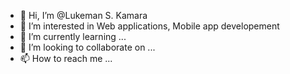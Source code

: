 - 👋 Hi, I’m @Lukeman S. Kamara
- 👀 I’m interested in Web applications, Mobile app developement
- 🌱 I’m currently learning ...
- 💞️ I’m looking to collaborate on ...
- 📫 How to reach me ...

<!---
lukish1/lukish1 is a ✨ special ✨ repository because its `README.md` (this file) appears on your GitHub profile.
You can click the Preview link to take a look at your changes.
--->
